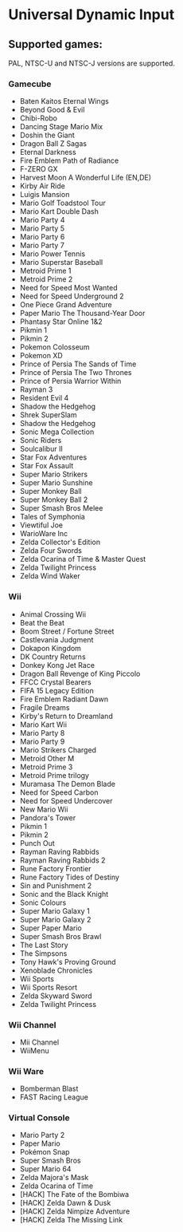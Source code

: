 # Universal Dynamic Input
## Supported games:
PAL, NTSC-U and NTSC-J versions are supported.

### Gamecube
- Baten Kaitos Eternal Wings
- Beyond Good & Evil
- Chibi-Robo
- Dancing Stage Mario Mix
- Doshin the Giant
- Dragon Ball Z Sagas
- Eternal Darkness
- Fire Emblem Path of Radiance
- F-ZERO GX
- Harvest Moon A Wonderful Life (EN,DE)
- Kirby Air Ride
- Luigis Mansion
- Mario Golf Toadstool Tour
- Mario Kart Double Dash
- Mario Party 4
- Mario Party 5
- Mario Party 6
- Mario Party 7
- Mario Power Tennis
- Mario Superstar Baseball
- Metroid Prime 1
- Metroid Prime 2
- Need for Speed Most Wanted
- Need for Speed Underground 2
- One Piece Grand Adventure
- Paper Mario The Thousand-Year Door
- Phantasy Star Online 1&2
- Pikmin 1
- Pikmin 2
- Pokemon Colosseum
- Pokemon XD
- Prince of Persia The Sands of Time
- Prince of Persia The Two Thrones
- Prince of Persia Warrior Within
- Rayman 3
- Resident Evil 4
- Shadow the Hedgehog
- Shrek SuperSlam
- Shadow the Hedgehog
- Sonic Mega Collection
- Sonic Riders
- Soulcalibur II
- Star Fox Adventures
- Star Fox Assault
- Super Mario Strikers
- Super Mario Sunshine
- Super Monkey Ball
- Super Monkey Ball 2
- Super Smash Bros Melee
- Tales of Symphonia
- Viewtiful Joe
- WarioWare Inc
- Zelda Collector's Edition
- Zelda Four Swords
- Zelda Ocarina of Time & Master Quest
- Zelda Twilight Princess
- Zelda Wind Waker

### Wii
- Animal Crossing Wii
- Beat the Beat
- Boom Street / Fortune Street
- Castlevania Judgment
- Dokapon Kingdom
- DK Country Returns
- Donkey Kong Jet Race
- Dragon Ball Revenge of King Piccolo
- FFCC Crystal Bearers
- FIFA 15 Legacy Edition
- Fire Emblem Radiant Dawn
- Fragile Dreams
- Kirby's Return to Dreamland
- Mario Kart Wii
- Mario Party 8
- Mario Party 9
- Mario Strikers Charged
- Metroid Other M
- Metroid Prime 3
- Metroid Prime trilogy
- Muramasa The Demon Blade
- Need for Speed Carbon
- Need for Speed Undercover
- New Mario Wii
- Pandora's Tower
- Pikmin 1
- Pikmin 2
- Punch Out
- Rayman Raving Rabbids
- Rayman Raving Rabbids 2
- Rune Factory Frontier
- Rune Factory Tides of Destiny
- Sin and Punishment 2
- Sonic and the Black Knight
- Sonic Colours
- Super Mario Galaxy 1
- Super Mario Galaxy 2
- Super Paper Mario
- Super Smash Bros Brawl
- The Last Story
- The Simpsons
- Tony Hawk's Proving Ground
- Xenoblade Chronicles
- Wii Sports
- Wii Sports Resort
- Zelda Skyward Sword
- Zelda Twilight Princess

### Wii Channel
- Mii Channel 
- WiiMenu

### Wii Ware
- Bomberman Blast
- FAST Racing League

### Virtual Console
- Mario Party 2
- Paper Mario
- Pokémon Snap
- Super Smash Bros
- Super Mario 64
- Zelda Majora's Mask
- Zelda Ocarina of Time
- [HACK] The Fate of the Bombiwa
- [HACK] Zelda Dawn & Dusk
- [HACK] Zelda Nimpize Adventure
- [HACK] Zelda The Missing Link